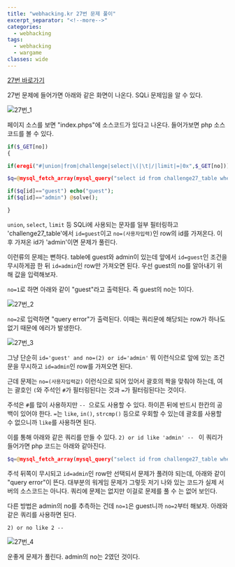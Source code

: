 ```yaml
---
title: "webhacking.kr 27번 문제 풀이"
excerpt_separator: "<!--more-->"
categories:
  - webhacking
tags:
  - webhacking
  - wargame
classes: wide
---
```


[27번 바로가기](http://webhacking.kr/challenge/web/web-12/)

27번 문제에 들어가면 아래와 같은 화면이 나온다. SQLi 문제임을 알 수 있다.

![27번_1](/img/27번_1.JPG)

페이지 소스를 보면 "index.phps"에 소스코드가 있다고 나온다. 들어가보면 php 소스코드를 볼 수 있다.

```php
if($_GET[no])
{

if(eregi("#|union|from|challenge|select|\(|\t|/|limit|=|0x",$_GET[no])) exit("no hack");

$q=@mysql_fetch_array(mysql_query("select id from challenge27_table where id='guest' and no=($_GET[no])")) or die("query error");

if($q[id]=="guest") echo("guest");
if($q[id]=="admin") @solve();

}
```

`union`, `select`, `limit` 등 SQLi에 사용되는 문자를 일부 필터링하고 'challenge27_table'에서 `id=guest`이고 `no=(사용자입력)`인 row의 id를 가져온다.
이후 가져온 id가 'admin'이면 문제가 풀린다.


이런류의 문제는 뻔하다. table에 guest와 admin이 있는데 앞에서 `id=guest`인 조건을 무시하게끔 한 뒤 `id=admin`인 row만 가져오면 된다.
우선 guest의 no를 알아내기 위해 값을 입력해보자.


`no=1`로 하면 아래와 같이 "guest"라고 출력된다. 즉 guest의 no는 1이다.

![27번_2](/img/27번_2.JPG)

`no=2`로 입력하면 "query error"가 출력된다. 이때는 쿼리문에 해당되는 row가 하나도 없기 때문에
에러가 발생한다.

![27번_3](/img/27번_3.JPG)

그냥 단순히 `id='guest' and no=(2) or id='admin'` 뭐 이런식으로 앞에 있는 조건문을 무시하고 `id=admin`인 row를 가져오면 된다.

근데 문제는 `no=(사용자입력값)` 이런식으로 되어 있어서 괄호의 짝을 맞춰야 하는데, 여는 괄호인 `(`와 주석인 `#`가 필터링된다는 것과 `=`가 필터링된다는 것이다.


주석은 `#`를 많이 사용하지만 `-- `으로도 사용할 수 있다. 하이픈 뒤에 반드시 한칸의 공백이 있어야 한다.
`=`는 `like`, `in()`, `strcmp()` 등으로 우회할 수 있는데 괄호를 사용할 수 없으니까 `like`를 사용하면 된다.


이를 통해 아래와 같은 쿼리를 만들 수 있다.
`2) or id like 'admin' -- ` 이 쿼리가 들어가면 php 코드는 아래와 같아진다.

```php
$q=@mysql_fetch_array(mysql_query("select id from challenge27_table where id='guest' and no=(2) or id like 'admin' -- )")) or die("query error");
```

주석 뒤쪽이 무시되고 `id=admin`인 row만 선택되서 문제가 풀려야 되는데, 아래와 같이 "query error"이 뜬다.
대부분의 워게임 문제가 그렇듯 저기 나와 있는 코드가 실제 서버의 소스코드는 아니다. 쿼리에 문제는 없지만 이걸로 문제를 풀 수 는 없어 보인다.


다른 방법은 admin의 no를 추측하는 건데 `no=1`은 guest니까 `no=2`부터 해보자. 아래와 같은 쿼리를 사용하면 된다.

`2) or no like 2 -- `

![27번_4](/img/27번_4.JPG)

운좋게 문제가 풀린다. admin의 no는 2였던 것이다.
